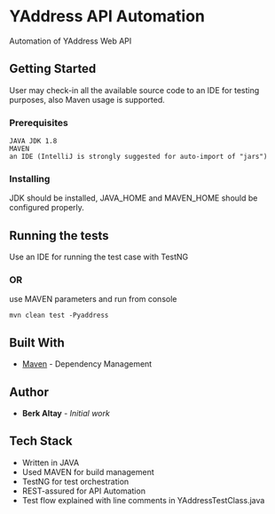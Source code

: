 # YAddress API Automation

Automation of YAddress Web API

## Getting Started

User may check-in all the available source code to an IDE for testing purposes, also Maven usage is supported.

### Prerequisites

```
JAVA JDK 1.8
MAVEN
an IDE (IntelliJ is strongly suggested for auto-import of "jars")

```

### Installing

JDK should be installed, JAVA_HOME and MAVEN_HOME should be configured properly.

## Running the tests

Use an IDE for running the test case with TestNG


### OR

use MAVEN parameters and run from console

```
mvn clean test -Pyaddress
```

## Built With

* [Maven](https://maven.apache.org/) - Dependency Management

## Author

* **Berk Altay** - *Initial work*

## Tech Stack
* Written in JAVA
* Used MAVEN for build management
* TestNG for test orchestration
* REST-assured for API Automation
* Test flow explained with line comments in YAddressTestClass.java

